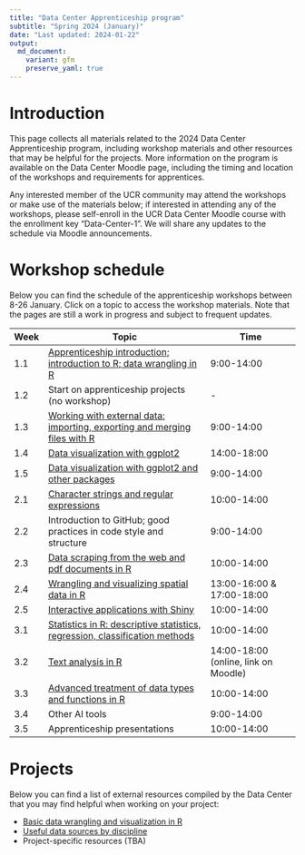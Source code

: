 ```yaml
---
title: "Data Center Apprenticeship program"
subtitle: "Spring 2024 (January)"
date: "Last updated: 2024-01-22"
output:
  md_document:
    variant: gfm
    preserve_yaml: true
---
```


# Introduction

This page collects all materials related to the 2024 Data Center
Apprenticeship program, including workshop materials and other resources
that may be helpful for the projects. More information on the program is
available on the Data Center Moodle page, including the timing and
location of the workshops and requirements for apprentices.

Any interested member of the UCR community may attend the workshops or
make use of the materials below; if interested in attending any of the
workshops, please self-enroll in the UCR Data Center Moodle course with
the enrollment key “Data-Center-1”. We will share any updates to the
schedule via Moodle announcements.

# Workshop schedule

Below you can find the schedule of the apprenticeship workshops between
8-26 January. Click on a topic to access the workshop materials. Note
that the pages are still a work in progress and subject to frequent
updates.

| Week | Topic                                                                                     | Time                                 |
|------|-------------------------------------------------------------------------------------------|--------------------------------------|
| 1.1  | [Apprenticeship introduction; introduction to R; data wrangling in R](intro)              | 9:00-14:00                           |
| 1.2  | Start on apprenticeship projects (no workshop)                                            | \-                                   |
| 1.3  | [Working with external data: importing, exporting and merging files with R](data)         | 9:00-14:00                           |
| 1.4  | [Data visualization with ggplot2](visualization)                                          | 14:00-18:00                          |
| 1.5  | [Data visualization with ggplot2 and other packages](visualization)                       | 9:00-14:00                           |
| 2.1  | [Character strings and regular expressions](strings)                                      | 10:00-14:00                          |
| 2.2  | Introduction to GitHub; good practices in code style and structure                        | 9:00-14:00                           |
| 2.3  | [Data scraping from the web and pdf documents in R](scraping)                             | 10:00-14:00                          |
| 2.4  | [Wrangling and visualizing spatial data in R](spatial)                                    | 13:00-16:00 & 17:00-18:00            |
| 2.5  | [Interactive applications with Shiny](shiny)                                              | 10:00-14:00                          |
| 3.1  | [Statistics in R: descriptive statistics, regression, classification methods](statistics) | 10:00-14:00                          |
| 3.2  | [Text analysis in R](text)                                                                | 14:00-18:00 (online, link on Moodle) |
| 3.3  | [Advanced treatment of data types and functions in R](data-types)                         | 10:00-14:00                          |
| 3.4  | Other AI tools                                                                            | 9:00-14:00                           |
| 3.5  | Apprenticeship presentations                                                              | 10:00-14:00                          |

# Projects

Below you can find a list of external resources compiled by the Data
Center that you may find helpful when working on your project:

- [Basic data wrangling and visualization in R](../tutorial/links)
- [Useful data sources by discipline](../tutorial/data)
- Project-specific resources (TBA)

